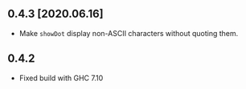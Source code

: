 ## 0.4.3 [2020.06.16]
* Make `showDot` display non-ASCII characters without quoting them.

## 0.4.2
* Fixed build with GHC 7.10
